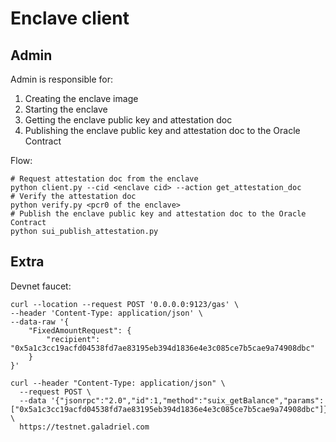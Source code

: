 # Enclave client

## Admin

Admin is responsible for:
1. Creating the enclave image
2. Starting the enclave
3. Getting the enclave public key and attestation doc
4. Publishing the enclave public key and attestation doc to the Oracle Contract

Flow:

```shell
# Request attestation doc from the enclave
python client.py --cid <enclave cid> --action get_attestation_doc
# Verify the attestation doc
python verify.py <pcr0 of the enclave> 
# Publish the enclave public key and attestation doc to the Oracle Contract
python sui_publish_attestation.py
```

## Extra

Devnet faucet:

```shell
curl --location --request POST '0.0.0.0:9123/gas' \
--header 'Content-Type: application/json' \
--data-raw '{
    "FixedAmountRequest": {
        "recipient": "0x5a1c3cc19acfd04538fd7ae83195eb394d1836e4e3c085ce7b5cae9a74908dbc"
    }
}'

curl --header "Content-Type: application/json" \
  --request POST \
  --data '{"jsonrpc":"2.0","id":1,"method":"suix_getBalance","params":["0x5a1c3cc19acfd04538fd7ae83195eb394d1836e4e3c085ce7b5cae9a74908dbc"]}' \
  https://testnet.galadriel.com
```
